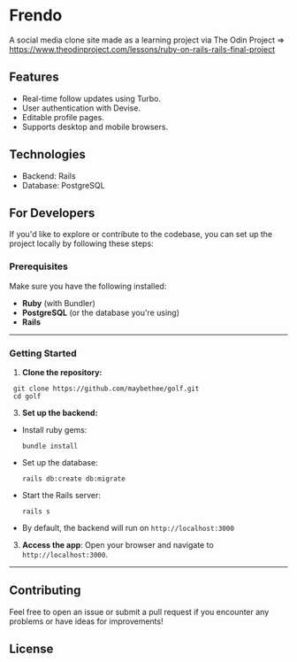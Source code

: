 # Frendo

A social media clone site made as a learning project via The Odin Project => https://www.theodinproject.com/lessons/ruby-on-rails-rails-final-project

<!-- ## Play the Game

🎮 Visit the live site and create a lobby to play with at least one friend: [Gawlf](https://gawlf.fly.dev) -->

## Features

- Real-time follow updates using Turbo.
- User authentication with Devise.
- Editable profile pages.
- Supports desktop and mobile browsers.

## Technologies

<!-- - Frontend: React, Vite -->

- Backend: Rails
- Database: PostgreSQL
<!-- - Deployment: Fly.io -->

## For Developers

If you'd like to explore or contribute to the codebase, you can set up the project locally by following these steps:

### Prerequisites

Make sure you have the following installed:

- **Ruby** (with Bundler)
- **PostgreSQL** (or the database you're using)
- **Rails**

---

### Getting Started

1. **Clone the repository:**

<!-- edit!! -->

```
 git clone https://github.com/maybethee/golf.git
 cd golf
```

3. **Set up the backend:**

- Install ruby gems:
  ```
  bundle install
  ```
- Set up the database:
  ```
  rails db:create db:migrate
  ```
- Start the Rails server:
  ```
  rails s
  ```
- By default, the backend will run on `http://localhost:3000`

3. **Access the app**: Open your browser and navigate to `http://localhost:3000`.

<!-- ### Notes

- **Hot Reloading**: Changes in the React app will be reflected in real time, but backend changes will require you to restart the Rails server. -->

---

## Contributing

Feel free to open an issue or submit a pull request if you encounter any problems or have ideas for improvements!

## License

<!-- add MIT license?? -->
<!--
This project is licensed under the [Creative Commons Attribution-NonCommercial 4.0 International License](LICENSE). -->
